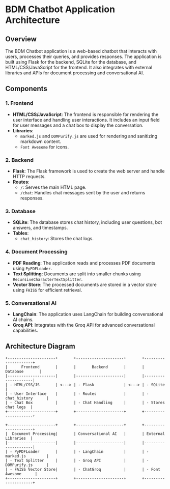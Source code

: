 # BDM Chatbot Application Architecture

## Overview

The BDM Chatbot application is a web-based chatbot that interacts with users, processes their queries, and provides responses. The application is built using Flask for the backend, SQLite for the database, and HTML/CSS/JavaScript for the frontend. It also integrates with external libraries and APIs for document processing and conversational AI.

## Components

### 1. Frontend

- **HTML/CSS/JavaScript**: The frontend is responsible for rendering the user interface and handling user interactions. It includes an input field for user messages and a chat box to display the conversation.
- **Libraries**:
  - `marked.js` and `DOMPurify.js` are used for rendering and sanitizing markdown content.
  - `Font Awesome` for icons.

### 2. Backend

- **Flask**: The Flask framework is used to create the web server and handle HTTP requests.
- **Routes**:
  - `/`: Serves the main HTML page.
  - `/chat`: Handles chat messages sent by the user and returns responses.

### 3. Database

- **SQLite**: The database stores chat history, including user questions, bot answers, and timestamps.
- **Tables**:
  - `chat_history`: Stores the chat logs.

### 4. Document Processing

- **PDF Reading**: The application reads and processes PDF documents using `PyPDFLoader`.
- **Text Splitting**: Documents are split into smaller chunks using `RecursiveCharacterTextSplitter`.
- **Vector Store**: The processed documents are stored in a vector store using `FAISS` for efficient retrieval.

### 5. Conversational AI

- **LangChain**: The application uses LangChain for building conversational AI chains.
- **Groq API**: Integrates with the Groq API for advanced conversational capabilities.

## Architecture Diagram

```plaintext
+---------------------+       +---------------------+       +---------------------+
|      Frontend       |       |       Backend       |       |      Database       |
|---------------------|       |---------------------|       |---------------------|
| - HTML/CSS/JS       | <---> | - Flask             | <---> | - SQLite            |
| - User Interface    |       | - Routes            |       | - chat_history      |
| - Chat Box          |       | - Chat Handling     |       | - Stores chat logs  |
+---------------------+       +---------------------+       +---------------------+

+---------------------+       +---------------------+       +---------------------+
|  Document Processing|       | Conversational AI   |       | External Libraries  |
|---------------------|       |---------------------|       |---------------------|
| - PyPDFLoader       |       | - LangChain         |       | - marked.js         |
| - Text Splitter     |       | - Groq API          |       | - DOMPurify.js      |
| - FAISS Vector Store|       | - ChatGroq          |       | - Font Awesome      |
+---------------------+       +---------------------+       +---------------------+
```
